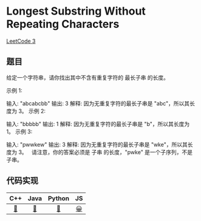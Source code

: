 # Longest Substring Without Repeating Characters

[LeetCode 3](https://leetcode.com/problems/longest-substring-without-repeating-characters/)

## 题目
给定一个字符串，请你找出其中不含有重复字符的 最长子串 的长度。

示例 1:

输入: "abcabcbb"
输出: 3 
解释: 因为无重复字符的最长子串是 "abc"，所以其长度为 3。
示例 2:

输入: "bbbbb"
输出: 1
解释: 因为无重复字符的最长子串是 "b"，所以其长度为 1。
示例 3:

输入: "pwwkew"
输出: 3
解释: 因为无重复字符的最长子串是 "wke"，所以其长度为 3。
     请注意，你的答案必须是 子串 的长度，"pwke" 是一个子序列，不是子串。

## 代码实现
| C++ | Java | Python | JS |
| :--: | :--: | :--: | :---: |
|[🤔]() | [🤔]() | [🤔]() | [😀](index.js) |
